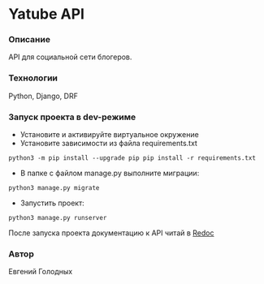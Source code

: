 # Yatube API
### Описание
API для социальной сети блогеров.
### Технологии
Python, Django, DRF
### Запуск проекта в dev-режиме
- Установите и активируйте виртуальное окружение
- Установите зависимости из файла requirements.txt
```
python3 -m pip install --upgrade pip pip install -r requirements.txt
``` 
- В папке с файлом manage.py выполните миграции:
```
python3 manage.py migrate
```
- Запустить проект:
```
python3 manage.py runserver
```
После запуска проекта документацию к API читай в [Redoc](http://127.0.0.1:8000/redoc/)

### Автор
Евгений Голодных
